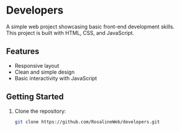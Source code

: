 # Developers

A simple web project showcasing basic front-end development skills.  
This project is built with HTML, CSS, and JavaScript.

## Features

- Responsive layout  
- Clean and simple design  
- Basic interactivity with JavaScript

## Getting Started

1. Clone the repository:  
   ```bash
   git clone https://github.com/RosalineWeb/developers.git
